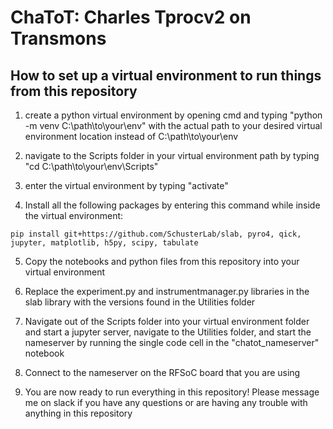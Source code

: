 # ChaToT: Charles Tprocv2 on Transmons

## How to set up a virtual environment to run things from this repository
1. create a python virtual environment by opening cmd and typing "python -m venv C:\path\to\your\env" with the actual path to your desired virtual environment location instead of C:\path\to\your\env

2. navigate to the Scripts folder in your virtual environment path by typing "cd C:\path\to\your\env\Scripts"

3. enter the virtual environment by typing "activate"

4. Install all the following packages by entering this command while inside the virtual environment:
```
pip install git+https://github.com/SchusterLab/slab, pyro4, qick, jupyter, matplotlib, h5py, scipy, tabulate
```

5. Copy the notebooks and python files from this repository into your virtual environment

6. Replace the experiment.py and instrumentmanager.py libraries in the slab library with the versions found in the Utilities folder

7. Navigate out of the Scripts folder into your virtual environment folder and start a jupyter server, navigate to the Utilities folder, and start the nameserver by running the single code cell in the "chatot_nameserver" notebook

8. Connect to the nameserver on the RFSoC board that you are using

9. You are now ready to run everything in this repository! Please message me on slack if you have any questions or are having any trouble with anything in this repository


